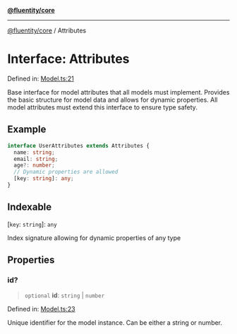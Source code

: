 [**@fluentity/core**](../README.md)

***

[@fluentity/core](../globals.md) / Attributes

# Interface: Attributes

Defined in: [Model.ts:21](https://github.com/cedricpierre/fluentity-core/blob/26f05b6b1157becd5e413d332a8cbeb24afb2c36/src/Model.ts#L21)

Base interface for model attributes that all models must implement.
Provides the basic structure for model data and allows for dynamic properties.
All model attributes must extend this interface to ensure type safety.

## Example

```typescript
interface UserAttributes extends Attributes {
  name: string;
  email: string;
  age?: number;
  // Dynamic properties are allowed
  [key: string]: any;
}
```

## Indexable

\[`key`: `string`\]: `any`

Index signature allowing for dynamic properties of any type

## Properties

### id?

> `optional` **id**: `string` \| `number`

Defined in: [Model.ts:23](https://github.com/cedricpierre/fluentity-core/blob/26f05b6b1157becd5e413d332a8cbeb24afb2c36/src/Model.ts#L23)

Unique identifier for the model instance. Can be either a string or number.
